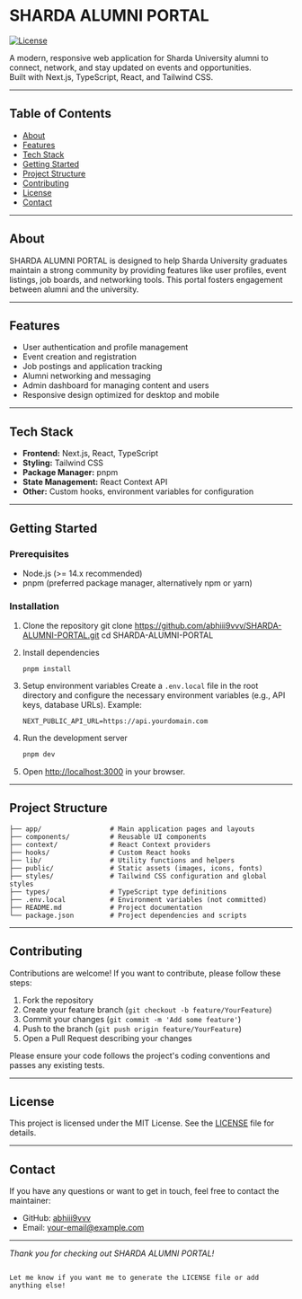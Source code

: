 
# SHARDA ALUMNI PORTAL

[![License](https://img.shields.io/badge/license-MIT-blue.svg)](LICENSE)

A modern, responsive web application for Sharda University alumni to connect, network, and stay updated on events and opportunities.  
Built with Next.js, TypeScript, React, and Tailwind CSS.

---

## Table of Contents
- [About](#about)
- [Features](#features)
- [Tech Stack](#tech-stack)
- [Getting Started](#getting-started)
- [Project Structure](#project-structure)
- [Contributing](#contributing)
- [License](#license)
- [Contact](#contact)

---

## About

SHARDA ALUMNI PORTAL is designed to help Sharda University graduates maintain a strong community by providing features like user profiles, event listings, job boards, and networking tools. This portal fosters engagement between alumni and the university.

---

## Features

- User authentication and profile management
- Event creation and registration
- Job postings and application tracking
- Alumni networking and messaging
- Admin dashboard for managing content and users
- Responsive design optimized for desktop and mobile

---

## Tech Stack

- **Frontend:** Next.js, React, TypeScript  
- **Styling:** Tailwind CSS  
- **Package Manager:** pnpm  
- **State Management:** React Context API  
- **Other:** Custom hooks, environment variables for configuration

---

## Getting Started

### Prerequisites

- Node.js (>= 14.x recommended)
- pnpm (preferred package manager, alternatively npm or yarn)

### Installation

1. Clone the repository
   git clone https://github.com/abhiii9vvv/SHARDA-ALUMNI-PORTAL.git
   cd SHARDA-ALUMNI-PORTAL


2. Install dependencies
   ```
   pnpm install
   ```

4. Setup environment variables
   Create a `.env.local` file in the root directory and configure the necessary environment variables (e.g., API keys, database URLs).
   Example:

   ```
   NEXT_PUBLIC_API_URL=https://api.yourdomain.com
   ```

5. Run the development server

   ```bash
   pnpm dev
   ```

6. Open [http://localhost:3000](http://localhost:3000) in your browser.

---

## Project Structure

```
├── app/                 # Main application pages and layouts
├── components/          # Reusable UI components
├── context/             # React Context providers
├── hooks/               # Custom React hooks
├── lib/                 # Utility functions and helpers
├── public/              # Static assets (images, icons, fonts)
├── styles/              # Tailwind CSS configuration and global styles
├── types/               # TypeScript type definitions
├── .env.local           # Environment variables (not committed)
├── README.md            # Project documentation
└── package.json         # Project dependencies and scripts
```

---

## Contributing

Contributions are welcome! If you want to contribute, please follow these steps:

1. Fork the repository
2. Create your feature branch (`git checkout -b feature/YourFeature`)
3. Commit your changes (`git commit -m 'Add some feature'`)
4. Push to the branch (`git push origin feature/YourFeature`)
5. Open a Pull Request describing your changes

Please ensure your code follows the project's coding conventions and passes any existing tests.

---

## License

This project is licensed under the MIT License. See the [LICENSE](LICENSE) file for details.

---

## Contact

If you have any questions or want to get in touch, feel free to contact the maintainer:

* GitHub: [abhiii9vvv](https://github.com/abhiii9vvv)
* Email: [your-email@example.com](mailto:2023281975.abhinav@ug.sharda.ac.in)

---

*Thank you for checking out SHARDA ALUMNI PORTAL!*

```

Let me know if you want me to generate the LICENSE file or add anything else!
```
